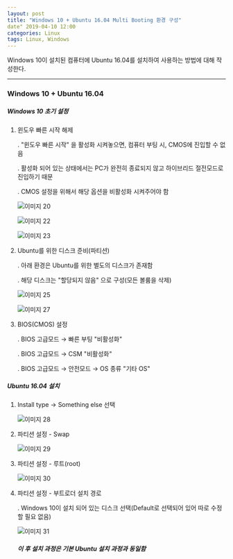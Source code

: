 ```yaml
---
layout: post
title: "Windows 10 + Ubuntu 16.04 Multi Booting 환경 구성"
date" 2019-04-10 12:00
categories: Linux
tags: Linux, Windows
---
```




Windows 10이 설치된 컴퓨터에 Ubuntu 16.04를 설치하여 사용하는 방법에 대해 작성한다.

------

### Windows 10 + Ubuntu 16.04

##### Windows 10 초기 설정

1. 윈도우 빠른 시작 해제

   . "윈도우 빠른 시작" 을 활성화 시켜놓으면, 컴퓨터 부팅 시, CMOS에 진입할 수 없음

   . 활성화 되어 있는 상태에서는 PC가 완전히 종료되지 않고 하이브리드 절전모드로 진입하기 때문

   . CMOS 설정을 위해서 해당 옵션을 비활성화 시켜주어야 함

   ![이미지 20](https://user-images.githubusercontent.com/29933947/55859932-11a56580-5bae-11e9-8f11-ec14a7e43945.png)

   

   

   ![이미지 22](https://user-images.githubusercontent.com/29933947/55860487-4fef5480-5baf-11e9-8751-9bd3a5986c19.png)

   

   

   ![이미지 23](https://user-images.githubusercontent.com/29933947/55860491-51b91800-5baf-11e9-885a-02e3b205cc17.png)

   

2. Ubuntu를 위한 디스크 준비(파티션)

   . 아래 환경은 Ubuntu를 위한 별도의 디스크가 존재함

   . 해당 디스크는 "할당되지 않음" 으로 구성(모든 볼륨을 삭제)

   

   

   ![이미지 25](https://user-images.githubusercontent.com/29933947/55861485-70b8a980-5bb1-11e9-99de-8ce48dba23df.png)

   

   

   ![이미지 27](https://user-images.githubusercontent.com/29933947/55861488-71514000-5bb1-11e9-9815-d98fdb0feae4.png)

   

3. BIOS(CMOS) 설정

   . BIOS 고급모드 → 빠른 부팅 "비활성화"

   . BIOS 고급모드 → CSM "비활성화" 

   . BIOS 고급모드 → 안전모드 → OS 종류 "기타 OS"



##### Ubuntu 16.04 설치

1. Install type → Something else 선택

   ![이미지 28](https://user-images.githubusercontent.com/29933947/55862848-41f00280-5bb4-11e9-9ad6-06526ed49e9c.png)

   

   

2. 파티션 설정 - Swap

   

   ![이미지 29](https://user-images.githubusercontent.com/29933947/55862850-41f00280-5bb4-11e9-8e2a-9e859de213b0.png)

   

   

3. 파티션 설정 - 루트(root)

   

   ![이미지 30](https://user-images.githubusercontent.com/29933947/55862851-41f00280-5bb4-11e9-9450-ab1859937a9b.png)

   

   

4. 파티션 설정 - 부트로더 설치 경로

   . Windows 10이 설치 되어 있는 디스크 선택(Default로 선택되어 있어 따로 수정할 필요 없음)

   

   ![이미지 31](https://user-images.githubusercontent.com/29933947/55863125-df4b3680-5bb4-11e9-8935-bcaa962b37cc.png)

   

   ##### 이 후 설치 과정은 기본 Ubuntu 설치 과정과 동일함







